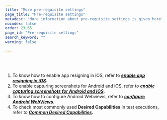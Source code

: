 ```yaml
---
title: "More pre-requisite settings"
page_title: "Pre-requisite settings"
metadesc: "More information about pre-requisite settings is given here"
noindex: false
order: 23.65
page_id: "Pre-requisite settings"
search_keyword: ""
warning: false

---
```


<br>
<br>

1. To know how to enable app resigning in iOS, refer to ***[enable app resigning in iOS](https://website.testsigma.com/docs/desired-capabilities/app-resigning/).***
2. To enable capturing screenshots for Android and iOS, refer to ***[enable capturing screenshots for Android and iOS](https://website.testsigma.com/docs/desired-capabilities/screen-shot-capture/).***
3. To know how to configure Android Webviews, refer to ***[configure Android WebViews](https://website.testsigma.com/docs/desired-capabilities/webviews/).***
4. To check most commonly used **Desired Capabilities** in test executions, refer to ***[Common Desired Capabilities](https://website.testsigma.com/docs/desired-capabilities/most-common/).***